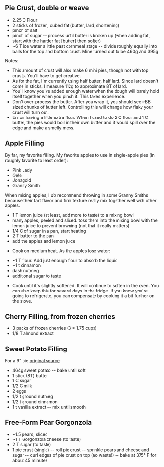 ## Pie Crust, double or weave

+ 2.25 C Flour
+ 2 sticks of frozen, cubed fat (butter, lard, shortening)
+ pinch of salt
+ pinch of sugar
-- process until butter is broken up (when adding fat, start with the harder fat [butter] then softer)
+ ~6 T ice water a little past cornmeal stage
-- divide roughly equally into balls for the top and bottom crust. Mine turned
   out to be 460g and 395g

Notes:

* This amount of crust will also make 6 mini pies, though not with top crusts. You'll have to get creative.
* As for the fat, I'm currently using half butter, half lard. Since lard doesn't come in sticks, I measure 112g to approximate 8T of lard.
* You'll know you've added enough water when the dough will barely hold itself together when you pinch it. This takes experience.
* Don't over-process the butter. After you wrap it, you should see ~BB sized chunks of butter left. Controlling this will change how flaky your crust will turn out.
* Err on having a little extra flour. When I used to do 2 C flour and 1 C butter, the pies would boil in their own butter and it would spill over the edge and make a smelly mess.

## Apple Filling

By far, my favorite filling. My favorite apples to use in single-apple pies (in roughly favorite to least order):

* Pink Lady
* Gala
* Jonagold
* Granny Smith

When mixing apples, I *do* recommend throwing in some Granny Smiths because their tart flavor and firm texture
really mix together well with other apples.

+ 1 T lemon juice (at least, add more to taste) to a mixing bowl
+ many apples, peeled and sliced. toss them into the mixing bowl with the lemon juice to prevent browning (not that it really matters)
+ 1/4 C of sugar in a pan, start heating
+ 2 T butter to the pan
+ add the apples and lemon juice
* Cook on medium heat. As the apples lose water:
+ ~1 T flour. Add just enough flour to absorb the liquid
+ ~1 t cinnamon
+ dash nutmeg
+ additional sugar to taste
* Cook until it's slightly softened. It will continue to soften in the oven. You can also keep this for several days in the fridge. If you know you're going to refrigerate, you can compensate by cooking it a bit further on the stove.


## Cherry Filling, from frozen cherries
+ 3 packs of frozen cherries (3 * 1.75 cups)
+ 1/8 T almond extract


## Sweet Potato Filling

For a 9" pie [original source](http://allrecipes.com/recipe/sweet-potato-pie-i/)

+ 464g sweet potato
-- bake until soft
+ 1 stick (8T) butter
+ 1 C sugar
+ 1/2 C milk
+ 2 eggs
+ 1/2 t ground nutmeg
+ 1/2 t ground cinnamon
+ 1 t vanilla extract
-- mix until smooth


## Free-Form Pear Gorgonzola
+ ~1.5 pears, sliced
+ ~1 T Gorgonzola cheese (to taste)
+ 2 T sugar (to taste)
+ 1 pie crust (single)
-- roll pie crust
-- sprinkle pears and cheese and sugar
-- curl edges of pie crust on top (no waste!)
-- bake at 375° F for about 45 minutes

